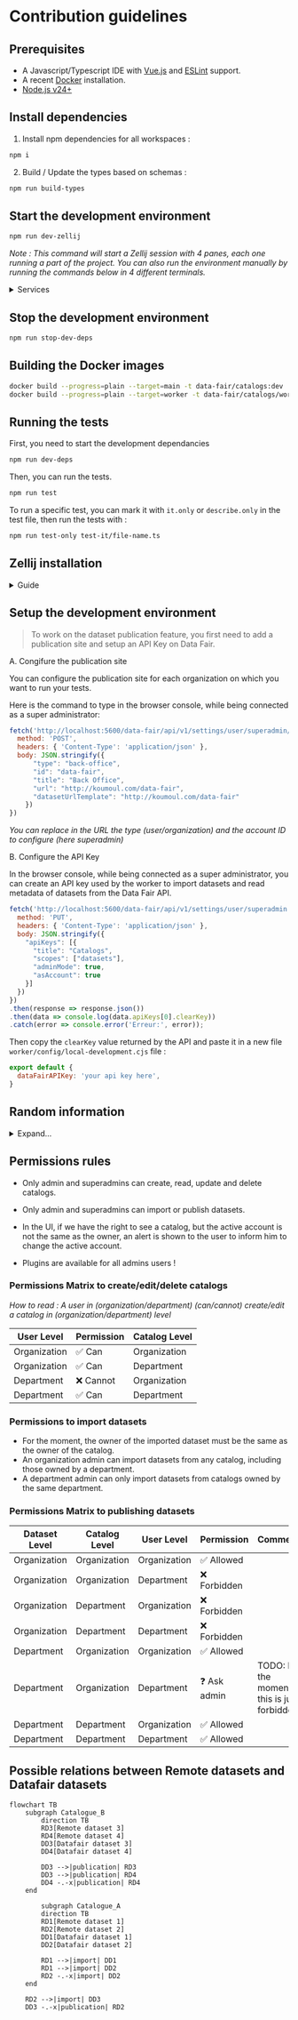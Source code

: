 # Contribution guidelines

## Prerequisites

- A Javascript/Typescript IDE with [Vue.js](https://vuejs.org/) and [ESLint](https://marketplace.visualstudio.com/items?itemName=dbaeumer.vscode-eslint) support.
- A recent [Docker](https://docs.docker.com/engine/install/) installation.
- [Node.js v24+](https://nodejs.org/)

## Install dependencies

1. Install npm dependencies for all workspaces :

```sh
npm i
```

2. Build / Update the types based on schemas :

```sh
npm run build-types
```

## Start the development environment

```sh
npm run dev-zellij
```

*Note : This command will start a Zellij session with 4 panes, each one running a part of the project. You can also run the environment manually by running the commands below in 4 different terminals.*

<details>
<summary>Services</summary>

- **Dev dependencies** : `npm run dev-deps`
- **Api** : `npm run dev-api`
- **UI** : `npm run dev-ui`
- **Worker** : `npm run dev-worker`

</details>

## Stop the development environment

```sh
npm run stop-dev-deps
```

## Building the Docker images

```sh
docker build --progress=plain --target=main -t data-fair/catalogs:dev .
docker build --progress=plain --target=worker -t data-fair/catalogs/worker:dev .
```

## Running the tests

First, you need to start the development dependancies

```sh
npm run dev-deps
```

Then, you can run the tests.

```sh
npm run test
```

To run a specific test, you can mark it with `it.only` or `describe.only` in the test file, then run the tests with :

```sh
npm run test-only test-it/file-name.ts
```

## Zellij installation

<details>
<summary>Guide</summary>

1) Install Rust's Cargo

```sh
curl https://sh.rustup.rs -sSf | sh
# choose 1 when prompted
```

2) Install Zellij

```sh
cargo install --locked zellij
```

3) Install NVM

```sh
curl -o- https://raw.githubusercontent.com/nvm-sh/nvm/master/install.sh | bash
nvm install
```

*Tips :*

- Use <kbd>Ctrl</kbd> + <kbd>Q</kbd> to quit Zellij.
- Click on a panel, then use <kbd>Ctrl</kbd> + <kbd>C</kbd> then <kbd>Esc</kbd> to stop a terminal and regain access of the panel.

</details>

## Setup the development environment

> To work on the dataset publication feature, you first need to add a publication site and setup an API Key on Data Fair.

A. Congifure the publication site

You can configure the publication site for each organization on which you want to run your tests.

Here is the command to type in the browser console, while being connected as a super administrator:

```js
fetch('http://localhost:5600/data-fair/api/v1/settings/user/superadmin/publication-sites', {
  method: 'POST',
  headers: { 'Content-Type': 'application/json' },
  body: JSON.stringify({
      "type": "back-office",
      "id": "data-fair",
      "title": "Back Office",
      "url": "http://koumoul.com/data-fair",
      "datasetUrlTemplate": "http://koumoul.com/data-fair"
    })
})
```

*You can replace in the URL the type (user/organization) and the account ID to configure (here superadmin)*

B. Configure the API Key

In the browser console, while being connected as a super administrator, you can create an API key used by the worker to import datasets and read metadata of datasets from the Data Fair API.

```js
fetch('http://localhost:5600/data-fair/api/v1/settings/user/superadmin', {
  method: 'PUT',
  headers: { 'Content-Type': 'application/json' },
  body: JSON.stringify({
    "apiKeys": [{
      "title": "Catalogs",
      "scopes": ["datasets"],
      "adminMode": true,
      "asAccount": true
    }]
  })
})
.then(response => response.json())
.then(data => console.log(data.apiKeys[0].clearKey))
.catch(error => console.error('Erreur:', error));
```

Then copy the `clearKey` value returned by the API and paste it in a new file `worker/config/local-development.cjs` file :

```js
export default {
  dataFairAPIKey: 'your api key here',
}
```

## Random information

<details>
<summary>Expand...</summary>

### package.json scripts description

- `"prepare": "husky || true"` : Initializes Husky hooks before the first `npm install`. The `|| true` ensures the command doesn't fail if Husky is not installed or encounters an error.
- `EVENTS_LOG_LEVEL=alert` : Disable the lib express events log in the console, to avoid too much noise.

</details>

## Permissions rules

- Only admin and superadmins can create, read, update and delete catalogs.
- Only admin and superadmins can import or publish datasets.

- In the UI, if we have the right to see a catalog, but the active account is not the same as the owner, an alert is shown to the user to inform him to change the active account.
- Plugins are available for all admins users !

### Permissions Matrix to create/edit/delete catalogs

*How to read : A user in (organization/department) (can/cannot) create/edit a catalog in (organization/department) level*

| User Level | Permission | Catalog Level |
|------------|--------------|------------|
| Organization | ✅ Can | Organization |
| Organization | ✅ Can | Department |
| Department | ❌ Cannot | Organization |
| Department | ✅ Can | Department |

### Permissions to import datasets

- For the moment, the owner of the imported dataset must be the same as the owner of the catalog.
- An organization admin can import datasets from any catalog, including those owned by a department.
- A department admin can only import datasets from catalogs owned by the same department.

### Permissions Matrix to publishing datasets

| Dataset Level | Catalog Level | User Level | Permission | Comments |
|------------|------------|--------------|------------|-|
| Organization | Organization | Organization | ✅ Allowed | |
| Organization | Organization | Department | ❌ Forbidden | |
| Organization | Department | Organization | ❌ Forbidden | |
| Organization | Department | Department | ❌ Forbidden | |
| Department | Organization | Organization | ✅ Allowed | |
| Department | Organization | Department | ❓ Ask admin | TODO: For the moment, this is just forbidden |
| Department | Department | Organization | ✅ Allowed | |
| Department | Department | Department | ✅ Allowed | |

## Possible relations between Remote datasets and Datafair datasets

```mermaid
flowchart TB
    subgraph Catalogue_B
        direction TB
        RD3[Remote dataset 3]
        RD4[Remote dataset 4]
        DD3[Datafair dataset 3]
        DD4[Datafair dataset 4]

        DD3 -->|publication| RD3
        DD3 -->|publication| RD4
        DD4 -.-x|publication| RD4
    end

        subgraph Catalogue_A
        direction TB
        RD1[Remote dataset 1]
        RD2[Remote dataset 2]
        DD1[Datafair dataset 1]
        DD2[Datafair dataset 2]

        RD1 -->|import| DD1
        RD1 -->|import| DD2
        RD2 -.-x|import| DD2
    end

    RD2 -->|import| DD3
    DD3 -.-x|publication| RD2

```
